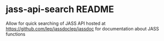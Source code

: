 # jass-api-search README

Allow for quick searching of JASS API hosted at https://github.com/lep/jassdoclep/jassdoc for documentation about JASS functions